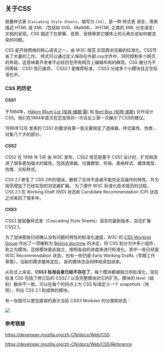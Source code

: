 ## 关于CSS

层叠样式表 (`Cascading Style Sheets`，缩写为 `CSS`），是一种 样式表 语言，用来描述 HTML 或 XML（包括如 SVG、MathML、XHTML 之类的 XML 分支语言）文档的呈现。CSS 描述了在屏幕、纸质、音频等其它媒体上的元素应该如何被渲染的问题。

CSS 是开放网络的核心语言之一，由 W3C 规范 实现跨浏览器的标准化。CSS节省了大量的工作。 样式可以通过定义保存在外部.css文件中，同时控制多个网页的布局，这意味着开发者不必经历在所有网页上编辑布局的麻烦。CSS 被分为不同等级：CSS1 现已废弃， CSS2.1 是推荐标准， CSS3 分成多个小模块且正在标准化中。



### CSS 的历史

#### CSS1

于1994年，[Håkon Wium Lie (哈肯·维姆·莱)](https://en.wikipedia.org/wiki/Håkon_Wium_Lie) 和 [Bert Bos (伯特·波斯)](https://en.wikipedia.org/wiki/Bert_Bos) 合作设计CSS。他们在1994年首次在芝加哥的一次会议上第一次展示了CSS的建议。

1996年12月 发表的 CSS1 的要求有第一版主要规定了选择器、样式属性、伪类 、对象几个大的部分。

#### CSS2

CSS2 在 1998 年 5月 由 W3C 发布，CSS2 规范是基于 CSS1 设计的，扩充和改进了很多更加强大的属性。包括选择器、位置模型、布局、表格样式、媒体类型、伪类、光标样式。

CSS 2.1 修复了 CSS 2中的错误，删除了支持不良或不能完全互操作的特性，并为规范增加了已经实现的浏览器扩展。 为了遵守 W3C 标准化技术规范的过程，CSS 2.1 在 Working Draft (WD) 状态和 Candidate Recommendation (CP) 状态之间来回了很多年。

#### CSS3

CSS3 是层叠样式表（Cascading Style Sheets）语言的最新版本，旨在扩展CSS2.1。

为了加快那些已经确认没有问题的特性的标准化速度，W3C 的 [CSS Working Group](http://www.w3.org/blog/CSS/) 作出了一项被称为 [Beijing doctrine](http://fantasai.inkedblade.net/weblog/2011/inside-csswg/modules) 的决定，将 CSS 划分为许多小组件，称之为模块。这些模块彼此独立，按照各自的进度来进行标准化。其中一些已经是 W3C Recommendation 状态，也有一些仍是 Early Working Drafts（早期工作草案）。当新的需求被肯定后， 新的模块也会同样地添加进来。

从形式上来说，**CSS3 标准自身已经不存在了**。每个模块都被独立的标准化，现在标准 CSS 包括了修订后的 CSS2.1 以及完整模块对它的扩充，模块的 level（级别）数并不一致。可以在每个时间点上为 CSS 标准定义一个 snapshots（快照），列出 CSS 2.1 和成熟的模块。

有一张图可以更加直观的表示当前 CSS3 Modules 的分类和状态：



<img src="https://my-files-1259410276.cos.ap-chengdu.myqcloud.com/md_images/CSS3_taxonomy_and_status-v2.png" />







### 参考链接

https://developer.mozilla.org/zh-CN/docs/Web/CSS

https://developer.mozilla.org/zh-CN/docs/Web/CSS/Reference